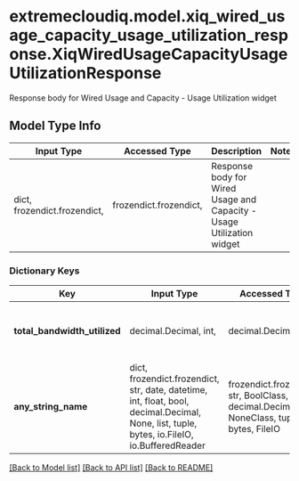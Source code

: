 # extremecloudiq.model.xiq_wired_usage_capacity_usage_utilization_response.XiqWiredUsageCapacityUsageUtilizationResponse

Response body for Wired Usage and Capacity - Usage Utilization widget

## Model Type Info
Input Type | Accessed Type | Description | Notes
------------ | ------------- | ------------- | -------------
dict, frozendict.frozendict,  | frozendict.frozendict,  | Response body for Wired Usage and Capacity - Usage Utilization widget | 

### Dictionary Keys
Key | Input Type | Accessed Type | Description | Notes
------------ | ------------- | ------------- | ------------- | -------------
**total_bandwidth_utilized** | decimal.Decimal, int,  | decimal.Decimal,  | Total utilized bandwidth in Bytes | [optional] value must be a 64 bit integer
**any_string_name** | dict, frozendict.frozendict, str, date, datetime, int, float, bool, decimal.Decimal, None, list, tuple, bytes, io.FileIO, io.BufferedReader | frozendict.frozendict, str, BoolClass, decimal.Decimal, NoneClass, tuple, bytes, FileIO | any string name can be used but the value must be the correct type | [optional]

[[Back to Model list]](../../README.md#documentation-for-models) [[Back to API list]](../../README.md#documentation-for-api-endpoints) [[Back to README]](../../README.md)

